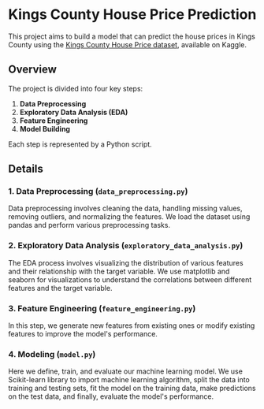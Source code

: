 # Kings County House Price Prediction

This project aims to build a model that can predict the house prices in Kings County using the [Kings County House Price dataset](https://www.kaggle.com/datasets/harlfoxem/housesalesprediction), available on Kaggle.

## Overview
The project is divided into four key steps:

1. **Data Preprocessing**
2. **Exploratory Data Analysis (EDA)**
3. **Feature Engineering**
4. **Model Building**

Each step is represented by a Python script.

## Details
### 1. Data Preprocessing (`data_preprocessing.py`)
Data preprocessing involves cleaning the data, handling missing values, removing outliers, and normalizing the features. We load the dataset using pandas and perform various preprocessing tasks. 

### 2. Exploratory Data Analysis (`exploratory_data_analysis.py`)
The EDA process involves visualizing the distribution of various features and their relationship with the target variable. We use matplotlib and seaborn for visualizations to understand the correlations between different features and the target variable.

### 3. Feature Engineering (`feature_engineering.py`)
In this step, we generate new features from existing ones or modify existing features to improve the model's performance.

### 4. Modeling (`model.py`)
Here we define, train, and evaluate our machine learning model. We use Scikit-learn library to import machine learning algorithm, split the data into training and testing sets, fit the model on the training data, make predictions on the test data, and finally, evaluate the model's performance.
